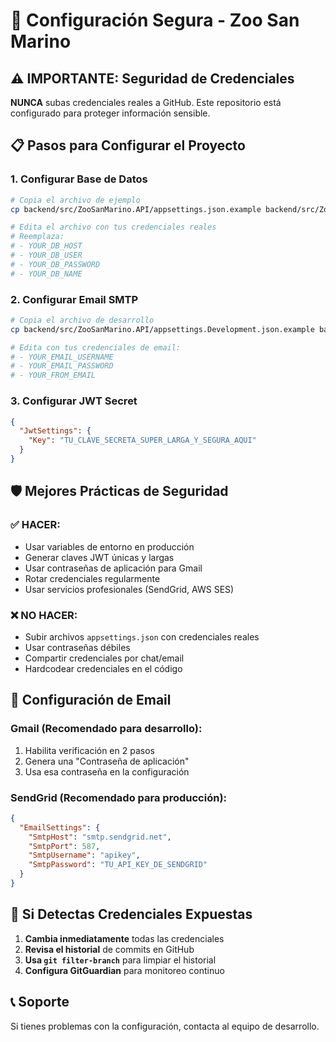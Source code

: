 # 🔐 Configuración Segura - Zoo San Marino

## ⚠️ IMPORTANTE: Seguridad de Credenciales

**NUNCA** subas credenciales reales a GitHub. Este repositorio está configurado para proteger información sensible.

## 📋 Pasos para Configurar el Proyecto

### 1. **Configurar Base de Datos**
```bash
# Copia el archivo de ejemplo
cp backend/src/ZooSanMarino.API/appsettings.json.example backend/src/ZooSanMarino.API/appsettings.json

# Edita el archivo con tus credenciales reales
# Reemplaza:
# - YOUR_DB_HOST
# - YOUR_DB_USER  
# - YOUR_DB_PASSWORD
# - YOUR_DB_NAME
```

### 2. **Configurar Email SMTP**
```bash
# Copia el archivo de desarrollo
cp backend/src/ZooSanMarino.API/appsettings.Development.json.example backend/src/ZooSanMarino.API/appsettings.Development.json

# Edita con tus credenciales de email:
# - YOUR_EMAIL_USERNAME
# - YOUR_EMAIL_PASSWORD
# - YOUR_FROM_EMAIL
```

### 3. **Configurar JWT Secret**
```json
{
  "JwtSettings": {
    "Key": "TU_CLAVE_SECRETA_SUPER_LARGA_Y_SEGURA_AQUI"
  }
}
```

## 🛡️ Mejores Prácticas de Seguridad

### ✅ **HACER:**
- Usar variables de entorno en producción
- Generar claves JWT únicas y largas
- Usar contraseñas de aplicación para Gmail
- Rotar credenciales regularmente
- Usar servicios profesionales (SendGrid, AWS SES)

### ❌ **NO HACER:**
- Subir archivos `appsettings.json` con credenciales reales
- Usar contraseñas débiles
- Compartir credenciales por chat/email
- Hardcodear credenciales en el código

## 🔧 Configuración de Email

### Gmail (Recomendado para desarrollo):
1. Habilita verificación en 2 pasos
2. Genera una "Contraseña de aplicación"
3. Usa esa contraseña en la configuración

### SendGrid (Recomendado para producción):
```json
{
  "EmailSettings": {
    "SmtpHost": "smtp.sendgrid.net",
    "SmtpPort": 587,
    "SmtpUsername": "apikey",
    "SmtpPassword": "TU_API_KEY_DE_SENDGRID"
  }
}
```

## 🚨 Si Detectas Credenciales Expuestas

1. **Cambia inmediatamente** todas las credenciales
2. **Revisa el historial** de commits en GitHub
3. **Usa `git filter-branch`** para limpiar el historial
4. **Configura GitGuardian** para monitoreo continuo

## 📞 Soporte

Si tienes problemas con la configuración, contacta al equipo de desarrollo.
